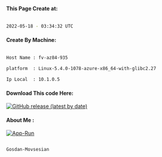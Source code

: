 
   
#### This Page Create at:

```bash

2022-05-18 - 03:34:32 UTC

```

#### Create By Machine:

```bash

Host Name : fv-az84-935

platform  : Linux-5.4.0-1078-azure-x86_64-with-glibc2.27

Ip Local  : 10.1.0.5

```
#### Download This code Here:

[![GitHub release (latest by date)](https://img.shields.io/github/v/release/Gosdan-Movsesian/Gosdan?style=for-the-badge&label=Download)](https://github.com/Gosdan-Movsesian/Gosdan/releases) 

</p> 

#### About Me :

[![App-Run](https://github.com/Gosdan-Movsesian/Gosdan/actions/workflows/App-Run.yml/badge.svg)](https://github.com/Gosdan-Movsesian/Gosdan/actions/workflows/App-Run.yml)

```bash

Gosdan-Movsesian

```


